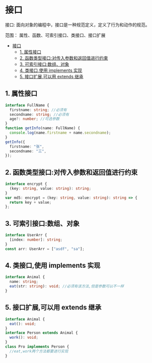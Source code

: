 # 接口

接口: 面向对象的编程中，接口是一种规范定义，定义了行为和动作的规范。

范围： 属性、函数、可索引接口、类接口、接口扩展

- [接口](#接口)
  - [<span id="one">1. 属性接口</span>](#1-属性接口)
  - [<span id="two">2. 函数类型接口:对传入参数和返回值进行约束</span>](#2-函数类型接口对传入参数和返回值进行约束)
  - [<span id="three">3. 可索引接口:数组、对象</span>](#3-可索引接口数组对象)
  - [<span id="four">4. 类接口,使用 implements 实现</span>](#4-类接口使用-implements-实现)
  - [<span id="five">5. 接口扩展,可以用 extends 继承</span>](#5-接口扩展可以用-extends-继承)

## <span id="one">1. 属性接口</span>

```ts
interface FullName {
  firstname: string; //必须有
  secondname: string; //必须有
  age?: number; //可选参数
}
function getInfo(name: FullName) {
  console.log(name.firstname + name.secondname);
}
getInfo({
  firstname: "张",
  secondname: "三",
});
```

## <span id="two">2. 函数类型接口:对传入参数和返回值进行约束</span>

```ts
interface encrypt {
  (key: string, value: string): string;
}
var md5: encrypt = (key: string, value: string): string => {
  return key + value;
};
```

## <span id="three">3. 可索引接口:数组、对象</span>

```ts
interface UserArr {
  [index: number]: string;
}
const arr: UserArr = ["asdf", "sa"];
```

## <span id="four">4. 类接口,使用 implements 实现</span>

```ts
interface Animal {
  name: string;
  eat(str: string): void; //必须有该方法,但是参数可以不一样
}
```

## <span id="five">5. 接口扩展,可以用 extends 继承</span>

```ts
interface Animal {
  eat(): void;
}
interface Person extends Animal {
  work(): void;
}
class Pro implements Person {
  //eat,work两个方法都要进行实现
}
```
